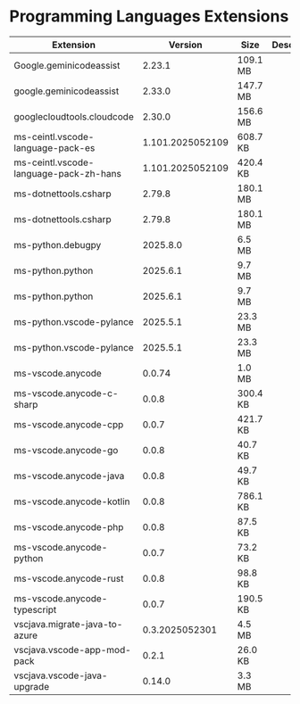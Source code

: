 # Programming Languages Extensions

| Extension | Version | Size | Description |
|-----------|---------|------|-------------|
| Google.geminicodeassist | 2.23.1 | 109.1 MB |  |
| google.geminicodeassist | 2.33.0 | 147.7 MB |  |
| googlecloudtools.cloudcode | 2.30.0 | 156.6 MB |  |
| ms-ceintl.vscode-language-pack-es | 1.101.2025052109 | 608.7 KB |  |
| ms-ceintl.vscode-language-pack-zh-hans | 1.101.2025052109 | 420.4 KB |  |
| ms-dotnettools.csharp | 2.79.8 | 180.1 MB |  |
| ms-dotnettools.csharp | 2.79.8 | 180.1 MB |  |
| ms-python.debugpy | 2025.8.0 | 6.5 MB |  |
| ms-python.python | 2025.6.1 | 9.7 MB |  |
| ms-python.python | 2025.6.1 | 9.7 MB |  |
| ms-python.vscode-pylance | 2025.5.1 | 23.3 MB |  |
| ms-python.vscode-pylance | 2025.5.1 | 23.3 MB |  |
| ms-vscode.anycode | 0.0.74 | 1.0 MB |  |
| ms-vscode.anycode-c-sharp | 0.0.8 | 300.4 KB |  |
| ms-vscode.anycode-cpp | 0.0.7 | 421.7 KB |  |
| ms-vscode.anycode-go | 0.0.8 | 40.7 KB |  |
| ms-vscode.anycode-java | 0.0.8 | 49.7 KB |  |
| ms-vscode.anycode-kotlin | 0.0.8 | 786.1 KB |  |
| ms-vscode.anycode-php | 0.0.8 | 87.5 KB |  |
| ms-vscode.anycode-python | 0.0.7 | 73.2 KB |  |
| ms-vscode.anycode-rust | 0.0.8 | 98.8 KB |  |
| ms-vscode.anycode-typescript | 0.0.7 | 190.5 KB |  |
| vscjava.migrate-java-to-azure | 0.3.2025052301 | 4.5 MB |  |
| vscjava.vscode-app-mod-pack | 0.2.1 | 26.0 KB |  |
| vscjava.vscode-java-upgrade | 0.14.0 | 3.3 MB |  |
